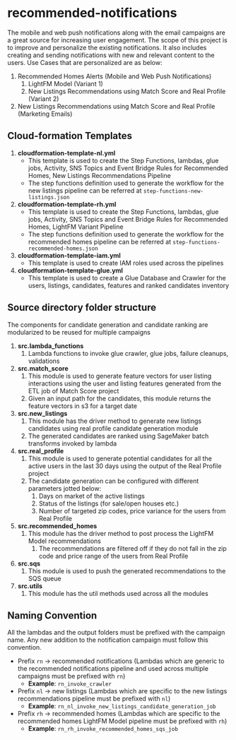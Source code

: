 # recommended-notifications

The mobile and web push notifications along with the email campaigns are a great source for increasing user engagement. The scope of this project is to improve and personalize the existing notifications. It also includes creating and sending notifications with new and relevant content to the users.
Use Cases that are personalized are as below:

1. Recommended Homes Alerts (Mobile and Web Push Notifications)
    1. LightFM Model (Variant 1)
    1. New Listings Recommendations using Match Score and Real Profile (Variant 2)
1. New Listings Recommendations using Match Score and Real Profile (Marketing Emails)

## Cloud-formation Templates
1. **cloudformation-template-nl.yml**
    * This template is used to create the Step Functions, lambdas, glue jobs, Activity, SNS Topics and Event Bridge Rules for Recommended Homes, New Listings Recommendations Pipeline
    * The step functions definition used to generate the workflow for the new listings pipeline can be referred at `step-functions-new-listings.json`
1. **cloudformation-template-rh.yml**
    * This template is used to create the Step Functions, lambdas, glue jobs, Activity, SNS Topics and Event Bridge Rules for Recommended Homes, LightFM Variant Pipeline
    * The step functions definition used to generate the workflow for the recommended homes pipeline can be referred at `step-functions-recommended-homes.json`
1. **cloudformation-template-iam.yml**
    * This template is used to create IAM roles used across the pipelines
1. **cloudformation-template-glue.yml**
    * This template is used to create a Glue Database and Crawler for the users, listings, candidates, features and ranked candidates inventory


## Source directory folder structure
The components for candidate generation and candidate ranking are modularized to be reused for multiple campaigns

1. **src.lambda_functions**
    1. Lambda functions to invoke glue crawler, glue jobs, failure cleanups, validations 
1. **src.match_score**
    1. This module is used to generate feature vectors for user listing interactions using the user and listing features generated from the ETL job of Match Score project
    1. Given an input path for the candidates, this module returns the feature vectors in s3 for a target date
1. **src.new_listings**
    1. This module has the driver method to generate new listings candidates using real profile candidate generation module
    1. The generated candidates are ranked using SageMaker batch transforms invoked by lambda
1. **src.real_profile**
    1. This module is used to generate potential candidates for all the active users in the last 30 days using the output of the Real Profile project
    1. The candidate generation can be configured with different parameters jotted below:
        1. Days on market of the active listings
        1. Status of the listings (for sale/open houses etc.)
        1. Number of targeted zip codes, price variance for the users from Real Profile
1. **src.recommended_homes**
    1. This module has the driver method to post process the LightFM Model recommendations
        1. The recommendations are filtered off if they do not fall in the zip code and price range of the users from Real Profile
1. **src.sqs**
    1. This module is used to push the generated recommendations to the SQS queue
1. **src.utils**
    1. This module has the util methods used across all the modules

## Naming Convention
All the lambdas and the output folders must be prefixed with the campaign name. Any new addition to the notification campaign must follow this convention.
* Prefix `rn` &rarr; recommended notifications (Lambdas which are generic to the recommended notifications pipeline and used across multiple campaigns must be prefixed with `rn`)
    * **Example**: `rn_invoke_crawler`
* Prefix `nl` &rarr; new listings (Lambdas which are specific to the new listings recommendations pipeline must be prefixed with `nl`)
    * **Example**: `rn_nl_invoke_new_listings_candidate_generation_job`
* Prefix `rh` &rarr; recommended homes (Lambdas which are specific to the recommended homes LightFM Model pipeline must be prefixed with `rh`)
    * **Example**: `rn_rh_invoke_recommended_homes_sqs_job`
